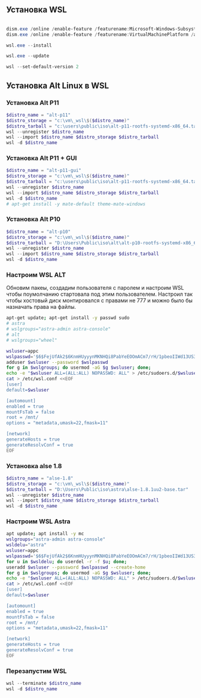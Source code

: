 ## Установка WSL

```powershell

dism.exe /online /enable-feature /featurename:Microsoft-Windows-Subsystem-Linux /all /norestart
dism.exe /online /enable-feature /featurename:VirtualMachinePlatform /all /norestart

wsl.exe --install

wsl.exe --update

wsl --set-default-version 2


```

## Установка Alt Linux в WSL

### Установка Alt P11

```powershell
$distro_name = "alt-p11"
$distro_storage = "c:\vm\_wsl\$($distro_name)"
$distro_tarball = "c:\users\public\iso\alt-p11-rootfs-systemd-x86_64.tar"
wsl --unregister $distro_name
wsl --import $distro_name $distro_storage $distro_tarball
wsl -d $distro_name

```

### Установка Alt P11 + GUI

```powershell
$distro_name = "alt-p11-gui"
$distro_storage = "c:\vm\_wsl\$($distro_name)"
$distro_tarball = "c:\users\public\iso\alt-p11-rootfs-systemd-x86_64.tar"
wsl --unregister $distro_name
wsl --import $distro_name $distro_storage $distro_tarball
wsl -d $distro_name
# apt-get install -y mate-default theme-mate-windows
```

### Установка Alt P10

```powershell
$distro_name = "alt-p10"
$distro_storage = "c:\vm\_wsl\$($distro_name)"
$distro_tarball = "D:\Users\Public\iso\alt\alt-p10-rootfs-systemd-x86_64.tar"
wsl --unregister $distro_name
wsl --import $distro_name $distro_storage $distro_tarball
wsl -d $distro_name

```
### Настроим WSL ALT

Обновим пакеы, создадим пользователя с паролем и настроим WSL чтобы поумолчанию стартовала под этим пользователем. Настроил так чтобы хостовый диск монтировался с правами не 777 и можно было бы назначать права на файлы.

```bash alt linux 
apt-get update; apt-get install -y passwd sudo
# astra
# wslgroups="astra-admin astra-console"
# alt 
# wslgroups="wheel"

wsluser=appc
wslpasswd='$6$FejUfAk2$6KnmHUyyynMKNHQi8PabYeEOOmACm7/rH/1pbeoIIWd13US35zvVvTjpH5CjQOY9XfpamObxM6KIYV1ZOOw3Z0'
adduser $wsluser --password $wslpasswd
for g in $wslgroups; do usermod -aG $g $wsluser; done;
echo -e "$wsluser ALL=(ALL:ALL) NOPASSWD: ALL" > /etc/sudoers.d/$wsluser
cat > /etc/wsl.conf <<EOF
[user]
default=$wsluser

[automount]
enabled = true
mountFsTab = false
root = /mnt/
options = "metadata,umask=22,fmask=11"

[network]
generateHosts = true
generateResolvConf = true
EOF

```

### Установка alse 1.8

```powershell
$distro_name = "alse-1.8"
$distro_storage = "c:\vm\_wsl\$($distro_name)"
$distro_tarball = "D:\Users\Public\iso\astra\alse-1.8.1uu2-base.tar"
wsl --unregister $distro_name
wsl --import $distro_name $distro_storage $distro_tarball
wsl -d $distro_name

```

### Настроим WSL Astra

```bash
apt update; apt install -y mc
wslgroups="astra-admin astra-console"
wsldelu="astra"
wsluser=appc
wslpasswd='$6$FejUfAk2$6KnmHUyyynMKNHQi8PabYeEOOmACm7/rH/1pbeoIIWd13US35zvVvTjpH5CjQOY9XfpamObxM6KIYV1ZOOw3Z0'
for u in $wsldelu; do userdel -r -f $u; done;
useradd $wsluser --password $wslpasswd --create-home
for g in $wslgroups; do usermod -aG $g $wsluser; done;
echo -e "$wsluser ALL=(ALL:ALL) NOPASSWD: ALL" > /etc/sudoers.d/$wsluser
cat > /etc/wsl.conf <<EOF
[user]
default=$wsluser

[automount]
enabled = true
mountFsTab = false
root = /mnt/
options = "metadata,umask=22,fmask=11"

[network]
generateHosts = true
generateResolvConf = true
EOF

```


### Перезапустим WSL

```powershell
wsl --terminate $distro_name
wsl -d $distro_name

```
